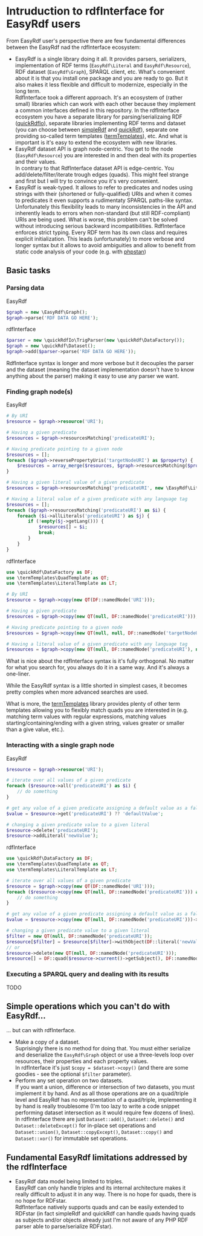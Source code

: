 # Intruduction to rdfInterface for EasyRdf users

From EasyRdf user's perspective there are few fundamental differences between the EasyRdf nad the rdfInterface ecosystem:

* EasyRdf is a single library doing it all. It provides parsers, serializers, implementation of RDF terms (`EasyRdf\Literal` and `EasyRdf\Resource`), RDF dataset (`EasyRdf\Graph`), SPARQL client, etc.
  What's convenient about it is that you install one package and you are ready to go. But it also makes it less flexible and difficult to modernize, especially in the long term.  
  RdfInterface took a different approach. It's an ecosystem of (rather small) libraries which can work with each other because they implement a common interfaces defined in this repository.
  In the rdfInterface ecosystem you have a separate library for parsing/serializaing RDF ([quickRdfIo](https://github.com/sweetrdf/quickRdfIo)), separate libraries implementing RDF terms and dataset (you can choose between [simpleRdf](https://github.com/sweetrdf/simpleRdf) and [quickRdf](https://github.com/sweetrdf/quickRdf)), separate one providing so-called term templates ([termTemplates](https://github.com/sweetrdf/termTemplates)), etc. And what is important is it's easy to extend the ecosystem with new libraries.
* EasyRdf dataset API is graph node-centric. You get to the node (`EasyRdf\Resource`) you are interested in and then deal with its properties and their values.  
  In contrary to that RdfInterface dataset API is edge-centric. You add/delete/filter/iterate trough edges (quads).
  This might feel strange and first but I will try to convince you it's very convenient.
* EasyRdf is weak-typed. It allows to refer to predicates and nodes using strings with their (shortened or fully-qualified) URIs and when it comes to predicates it even supports a rudimentaty SPARQL paths-like syntax. 
  Unfortunately this flexibility leads to many inconsistencies in the API and inherently leads to errors when non-standard (but still RDF-compliant) URIs are being used. What is worse, this problem can't be solved without introducing serious backward incompatibilities.
  RdfInterface enforces strict typing. Every RDF term has its own class and requires explicit initialization.
  This leads (unfortunately) to more verbose and longer syntax but it allows to avoid ambiguities and allow to benefit from static code analysis of your code (e.g. with [phpstan](https://github.com/phpstan/phpstan))

## Basic tasks

### Parsing data

EasyRdf

```php
$graph = new \EasyRdf\Graph();
$graph->parse('RDF DATA GO HERE');
```

rdfInterface

```php
$parser = new \quickRdfIo\TrigParser(new \quickRdf\DataFactory());
$graph = new \quickRdf\Dataset();
$graph->add($parser->parse('RDF DATA GO HERE'));
```

RdfInterface syntax is longer and more verbose but it decouples the parser and the dataset (meaning the dataset implementation doesn't have to know anything about the parser) making it easy to use any parser we want.

### Finding graph node(s)

EasyRdf

```php
# By URI
$resource = $graph->resource('URI');

# Having a given predicate
$resources = $graph->resourcesMatching('predicateURI');

# Having predicate pointing to a given node
$resources = [];
foreach ($graph->reversePropertyUris('targetNodeURI') as $property) {
    $resources = array_merge($resources, $graph->resourcesMatching($property, $graph->resource('targetNodeURI')));
}

# Having a given literal value of a given predicate
$resources = $graph->resourcesMatching('predicateURI', new \EasyRdf\Literal('value'));

# Having a literal value of a given predicate with any language tag
$resources = [];
foreach ($graph->resourcesMatching('predicateURI') as $i) {
    foreach ($i->allLiterals('predicateURI') as $j) {
        if (!empty($j->getLang())) {
            $resources[] = $i;
            break;
        }
    }
}
```

rdfInterface
```php
use \quickRdf\DataFactory as DF;
use \termTemplates\QuadTemplate as QT;
use \termTemplates\LiteralTemplate as LT;

# By URI
$resource = $graph->copy(new QT(DF::namedNode('URI')));

# Having a given predicate
$resources = $graph->copy(new QT(null, DF::namedNode('predicateURI')));

# Having predicate pointing to a given node
$resources = $graph->copy(new QT(null, null, DF::namedNode('targetNodeURI')));

# Having a literal value of a given predicate with any language tag
$resources = $graph->copy(new QT(null, DF::namedNode('predicateURI'), new LT(null, LT::ANY, ''));
```

What is nice about the rdfInterface syntax is it's fully orthogonal. No matter for what you search for, you always do it in a same way. And it's always a one-liner.

While the EasyRdf syntax is a little shorted in simplest cases, it becomes pretty comples when more advanced searches are used.

What is more, the [termTemplates](https://github.com/sweetrdf/termTemplates) library provides plenty of other term templates allowing you to flexibly match quads you are interested in
(e.g. matching term values with regular expressions, matching values starting/containing/ending with a given string, values greater or smaller than a give value, etc.).

### Interacting with a single graph node

EasyRdf

```php
$resource = $graph->resource('URI');

# iterate over all values of a given predicate
foreach ($resource->all('predicateURI') as $i) {
    // do something
}

# get any value of a given predicate assigning a default value as a fallback
$value = $resource->get('predicateURI') ?? 'defaultValue';

# changing a given predicate value to a given literal
$resource->delete('predicateURI');
$resource->addLiteral('newValue');
```

rdfInterface

```php
use \quickRdf\DataFactory as DF;
use \termTemplates\QuadTemplate as QT;
use \termTemplates\LiteralTemplate as LT;

# iterate over all values of a given predicate
$resource = $graph->copy(new QT(DF::namedNode('URI')));
foreach ($resource->copy(new QT(null, DF::namedNode('predicateURI'))) as $i) {
    // do something
}

# get any value of a given predicate assigning a default value as a fallback
$value = $resource->copy(new QT(null, DF::namedNode('predicateURI')))->current() ?? 'defaultValue';

# changing a given predicate value to a given literal
$filter = new QT(null, DF::namedNode('predicateURI'));
$resource[$filter] = $resource[$filter]->withObject(DF::literal('newValue'));
// or
$resource->delete(new QT(null, DF::namedNode('predicateURI')));
$resource[] = DF::quad($resource->current()->getSubject(), DF::namedNode('predicateURI'), DF::literal('newValue'));
```

### Executing a SPARQL query and dealing with its results

TODO

## Simple operations which you can't do with EasyRdf...

... but can with rdfInterface.

* Make a copy of a dataset.\
  Suprisingly there is no method for doing that.
  You must either serialize and deserialize the `EasyRdf\Graph` object or use a three-levels loop over resources, their properties and each property values.\
  In rdfInterface it's just `$copy = $dataset->copy()` (and there are some goodies - see the optional `$filter` parameter).
* Perform any set operation on two datasets.\
  If you want a union, difference or intersection of two datasets, you must implement it by hand.
  And as all those operations are on a quad/triple level and EasyRdf has no representation of a quad/triple, implementing it by hand is really troublesome (I'm too lazy to write a code snippet performing dataset intersection as it would require few dozens of lines).\
  In rdfInterface there are just `Dataset::add()`, `Dataset::delete()` and `Dataset::deleteExcept()` for in-place set operations and `Dataset::union()`, `Dataset::copyExcept()`, `Dataset::copy()` and `Dataset::xor()` for immutable set operations.

## Fundamental EasyRdf limitations addressed by the rdfInterface

* EasyRdf data model being limited to triples.\
  EasyRdf can only handle triples and its internal architecture makes it really difficult to adjust it in any way.
  There is no hope for quads, there is no hope for RDFstar.\
  RdfInterface natively supports quads and can be easily extended to RDFstar (in fact simpleRdf and quickRdf can handle quads having quads as subjects and/or objects already just I'm not aware of any PHP RDF parser able to parse/serialize RDFstar).


